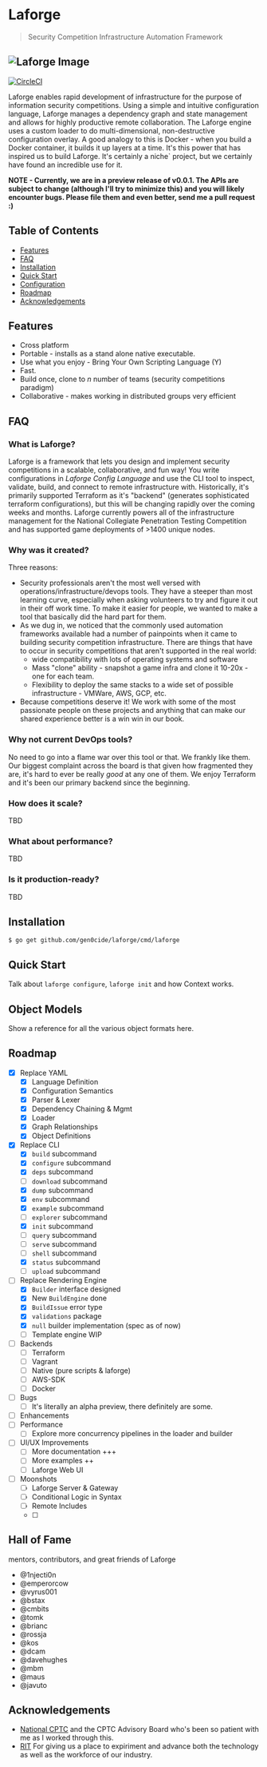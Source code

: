 # Laforge

> Security Competition Infrastructure Automation Framework

## ![Laforge Image](https://i.etsystatic.com/6782226/r/il/89b846/1006866306/il_570xN.1006866306_680f.jpg)

[![CircleCI](https://circleci.com/gh/gen0cide/laforge/tree/master.svg?style=svg)](https://circleci.com/gh/gen0cide/laforge/tree/master)

Laforge enables rapid development of infrastructure for the purpose of information security competitions. Using a simple and intuitive configuration language, Laforge manages a dependency graph and state management and allows for highly productive remote collaboration. The Laforge engine uses a custom loader to do multi-dimensional, non-destructive configuration overlay. A good analogy to this is Docker - when you build a Docker container, it builds it up layers at a time. It's this power that has inspired us to build Laforge. It's certainly a niche` project, but we certainly have found an incredible use for it.

**NOTE - Currently, we are in a preview release of v0.0.1. The APIs are subject to change (although I'll try to minimize this) and you will likely encounter bugs. Please file them and even better, send me a pull request :)**

## Table of Contents

- [Features](#features)
- [FAQ](#faq)
- [Installation](#installation)
- [Quick Start](#quick-start)
- [Configuration](#configuration)
- [Roadmap](#roadmap)
- [Acknowledgements](#acknowledgements)

## Features

- Cross platform
- Portable - installs as a stand alone native executable.
- Use what you enjoy - Bring Your Own Scripting Language (Y)
- Fast.
- Build once, clone to _n_ number of teams (security competitions paradigm)
- Collaborative - makes working in distributed groups very efficient

## FAQ

### What is Laforge?

Laforge is a framework that lets you design and implement security competitions in a scalable, collaborative, and fun way! You write configurations in _Laforge Config Language_ and use the CLI tool to inspect, validate, build, and connect to remote infrastructure with. Historically, it's primarily supported Terraform as it's "backend" (generates sophisticated terraform configurations), but this will be changing rapidly over the coming weeks and months. Laforge currently powers all of the infrastructure management for the National Collegiate Penetration Testing Competition and has supported game deployments of >1400 unique nodes.

### Why was it created?

Three reasons:

- Security professionals aren't the most well versed with operations/infrastructure/devops tools. They have a steeper than most learning curve, especially when asking volunteers to try and figure it out in their off work time. To make it easier for people, we wanted to make a tool that basically did the hard part for them.
- As we dug in, we noticed that the commonly used automation frameworks available had a number of painpoints when it came to building security competition infrastructure. There are things that have to occur in security competitions that aren't supported in the real world:
  - wide compatibility with lots of operating systems and software
  - Mass "clone" ability - snapshot a game infra and clone it 10-20x - one for each team.
  - Flexibility to deploy the same stacks to a wide set of possible infrastructure - VMWare, AWS, GCP, etc.
- Because competitions deserve it! We work with some of the most passionate people on these projects and anything that can make our shared experience better is a win win in our book.

### Why not current DevOps tools?

No need to go into a flame war over this tool or that. We frankly like them. Our biggest complaint across the board is that given how fragmented they are, it's hard to ever be really _good_ at any one of them. We enjoy Terraform and it's been our primary backend since the beginning.

### How does it scale?

TBD

### What about performance?

TBD

### Is it production-ready?

TBD

## Installation

```
$ go get github.com/gen0cide/laforge/cmd/laforge
```

## Quick Start

Talk about `laforge configure`, `laforge init` and how Context works.

## Object Models

Show a reference for all the various object formats here.

## Roadmap

- [x] Replace YAML
  - [x] Language Definition
  - [x] Configuration Semantics
  - [x] Parser & Lexer
  - [x] Dependency Chaining & Mgmt
  - [x] Loader
  - [x] Graph Relationships
  - [x] Object Definitions
- [x] Replace CLI
  - [x] `build` subcommand
  - [x] `configure` subcommand
  - [x] `deps` subcommand
  - [ ] `download` subcommand
  - [x] `dump` subcommand
  - [x] `env` subcommand
  - [x] `example` subcommand
  - [ ] `explorer` subcommand
  - [x] `init` subcommand
  - [ ] `query` subcommand
  - [ ] `serve` subcommand
  - [ ] `shell` subcommand
  - [x] `status` subcommand
  - [ ] `upload` subcommand
- [ ] Replace Rendering Engine
  - [x] `Builder` interface designed
  - [x] New `BuildEngine` done
  - [x] `BuildIssue` error type
  - [x] `validations` package
  - [x] `null` builder implementation (spec as of now)
  - [ ] Template engine WIP
- [ ] Backends
  - [ ] Terraform
  - [ ] Vagrant
  - [ ] Native (pure scripts & laforge)
  - [ ] AWS-SDK
  - [ ] Docker
- [ ] Bugs
  - [ ] It's literally an alpha preview, there definitely are some.
- [ ] Enhancements
- [ ] Performance
  - [ ] Explore more concurrency pipelines in the loader and builder
- [ ] UI/UX Improvements
  - [ ] More documentation +++
  - [ ] More examples ++
  - [ ] Laforge Web UI
- [ ] Moonshots
  - [ ] Laforge Server & Gateway
  - [ ] Conditional Logic in Syntax
  - [ ] Remote Includes
  - [ ]

## Hall of Fame

mentors, contributors, and great friends of Laforge

- @1njecti0n
- @emperorcow
- @vyrus001
- @bstax
- @cmbits
- @tomk
- @brianc
- @rossja
- @kos
- @dcam
- @davehughes
- @mbm
- @maus
- @javuto

## Acknowledgements

- [National CPTC](https://nationalcptc.org) and the CPTC Advisory Board who's been so patient with me as I worked through this.
- [RIT](https://www.rit.edu) For giving us a place to expiriment and advance both the technology as well as the workforce of our industry.
